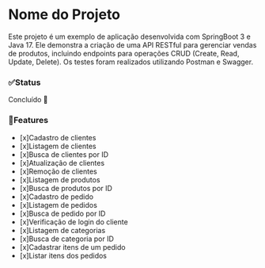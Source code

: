 # Nome do Projeto 

Este projeto é um exemplo de aplicação desenvolvida com SpringBoot 3 e Java 17. Ele demonstra a criação de uma API RESTful para gerenciar vendas de produtos, incluindo endpoints para operações CRUD (Create, Read, Update, Delete). Os testes foram realizados utilizando Postman e Swagger.

### ✅Status

Concluído 🎉

### 🧩Features

- [x]Cadastro de clientes
- [x]Listagem de clientes
- [x]Busca de clientes por ID
- [x]Atualização de clientes
- [x]Remoção de clientes
- [x]Listagem de produtos
- [x]Busca de produtos por ID
- [x]Cadastro de pedido
- [x]Listagem de pedidos
- [x]Busca de pedido por ID
- [x]Verificação de login do cliente
- [x]Listagem de categorias
- [x]Busca de categoria por ID
- [x]Cadastrar itens de um pedido
- [x]Listar itens dos pedidos
